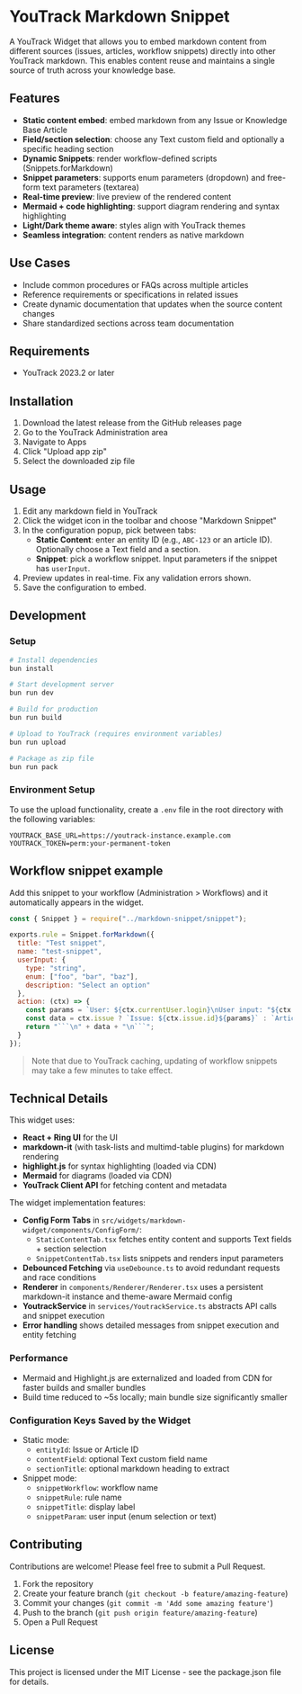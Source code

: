 # YouTrack Markdown Snippet

A YouTrack Widget that allows you to embed markdown content from different sources (issues, articles, workflow snippets) directly into other YouTrack markdown. This enables content reuse and maintains a single source of truth across your knowledge base.

## Features

- __Static content embed__: embed markdown from any Issue or Knowledge Base Article
- __Field/section selection__: choose any Text custom field and optionally a specific heading section
- __Dynamic Snippets__: render workflow-defined scripts (Snippets.forMarkdown)
- __Snippet parameters__: supports enum parameters (dropdown) and free-form text parameters (textarea)
- __Real-time preview__: live preview of the rendered content
- __Mermaid + code highlighting__: support diagram rendering and syntax highlighting
- __Light/Dark theme aware__: styles align with YouTrack themes
- __Seamless integration__: content renders as native markdown

## Use Cases

- Include common procedures or FAQs across multiple articles
- Reference requirements or specifications in related issues
- Create dynamic documentation that updates when the source content changes
- Share standardized sections across team documentation

## Requirements

- YouTrack 2023.2 or later

## Installation

1. Download the latest release from the GitHub releases page
2. Go to the YouTrack Administration area
3. Navigate to Apps
4. Click "Upload app zip"
5. Select the downloaded zip file

## Usage

1. Edit any markdown field in YouTrack
2. Click the widget icon in the toolbar and choose "Markdown Snippet"
3. In the configuration popup, pick between tabs:
   - __Static Content__: enter an entity ID (e.g., `ABC-123` or an article ID). Optionally choose a Text field and a section.
   - __Snippet__: pick a workflow snippet. Input parameters if the snippet has `userInput`.
4. Preview updates in real-time. Fix any validation errors shown.
5. Save the configuration to embed.

## Development

### Setup

```bash
# Install dependencies
bun install

# Start development server
bun run dev

# Build for production
bun run build

# Upload to YouTrack (requires environment variables)
bun run upload

# Package as zip file
bun run pack
```

### Environment Setup

To use the upload functionality, create a `.env` file in the root directory with the following variables:

```
YOUTRACK_BASE_URL=https://youtrack-instance.example.com
YOUTRACK_TOKEN=perm:your-permanent-token
```

## Workflow snippet example

Add this snippet to your workflow (Administration > Workflows) and it automatically appears in the widget.

```js
const { Snippet } = require("../markdown-snippet/snippet");

exports.rule = Snippet.forMarkdown({
  title: "Test snippet",
  name: "test-snippet",
  userInput: {
  	type: "string",
    enum: ["foo", "bar", "baz"],
    description: "Select an option"
  },
  action: (ctx) => {
    const params = `User: ${ctx.currentUser.login}\nUser input: "${ctx.userInput}\nRefresh count: ${ctx.refreshCount}`;
    const data = ctx.issue ? `Issue: ${ctx.issue.id}${params}` : `Article: ${ctx.article.id}${params}`;
    return "```\n" + data + "\n```";
  }
});
```

> Note that due to YouTrack caching, updating of workflow snippets may take a few minutes to take effect.

## Technical Details

This widget uses:

- __React + Ring UI__ for the UI
- __markdown-it__ (with task-lists and multimd-table plugins) for markdown rendering
- __highlight.js__ for syntax highlighting (loaded via CDN)
- __Mermaid__ for diagrams (loaded via CDN)
- __YouTrack Client API__ for fetching content and metadata

The widget implementation features:

- __Config Form Tabs__ in `src/widgets/markdown-widget/components/ConfigForm/`:
  - `StaticContentTab.tsx` fetches entity content and supports Text fields + section selection
  - `SnippetContentTab.tsx` lists snippets and renders input parameters
- __Debounced Fetching__ via `useDebounce.ts` to avoid redundant requests and race conditions
- __Renderer__ in `components/Renderer/Renderer.tsx` uses a persistent markdown-it instance and theme-aware Mermaid config
- __YoutrackService__ in `services/YoutrackService.ts` abstracts API calls and snippet execution
- __Error handling__ shows detailed messages from snippet execution and entity fetching

### Performance

- Mermaid and Highlight.js are externalized and loaded from CDN for faster builds and smaller bundles
- Build time reduced to ~5s locally; main bundle size significantly smaller

### Configuration Keys Saved by the Widget

- Static mode:
  - `entityId`: Issue or Article ID
  - `contentField`: optional Text custom field name
  - `sectionTitle`: optional markdown heading to extract
- Snippet mode:
  - `snippetWorkflow`: workflow name
  - `snippetRule`: rule name
  - `snippetTitle`: display label
  - `snippetParam`: user input (enum selection or text)

## Contributing

Contributions are welcome! Please feel free to submit a Pull Request.

1. Fork the repository
2. Create your feature branch (`git checkout -b feature/amazing-feature`)
3. Commit your changes (`git commit -m 'Add some amazing feature'`)
4. Push to the branch (`git push origin feature/amazing-feature`)
5. Open a Pull Request

## License

This project is licensed under the MIT License - see the package.json file for details.
